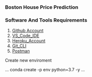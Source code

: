 ### Boston House Price Prediction

### Software And Tools Requirements

1. [Github Account](https://github.com)
2. [VS_Code_IDE](https://code.visualstudio.com)
3. [Heroku_Account](https://heroku.com)
4. [Git_CLI](https://git-scm.com)
5. [Postman](https://postman.com)

Create new enviroment

...
conda create -p env python=3.7 -y
...